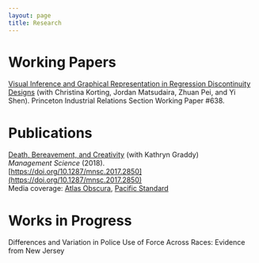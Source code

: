 ```yaml
---
layout: page
title: Research
---
```


# Working Papers
[Visual Inference and Graphical Representation in Regression Discontinuity Designs](http://arks.princeton.edu/ark:/88435/dsp013j3335157) (with Christina Korting, Jordan Matsudaira, Zhuan Pei, and Yi Shen). Princeton Industrial Relations Section Working Paper #638.

# Publications
[Death, Bereavement, and Creativity](research/graddy-lieberman-death-bereavement-creativity.pdf) (with Kathryn Graddy)  
*Management Science* (2018).  
[https://doi.org/10.1287/mnsc.2017.2850](https://doi.org/10.1287/mnsc.2017.2850)  
Media coverage: [Atlas Obscura](https://www.atlasobscura.com/articles/study-art-misery-grief-depression-goya-picasso), [Pacific Standard](https://psmag.com/news/misery-may-inhibit-creativity)

# Works in Progress
Differences and Variation in Police Use of Force Across Races: Evidence from New Jersey

